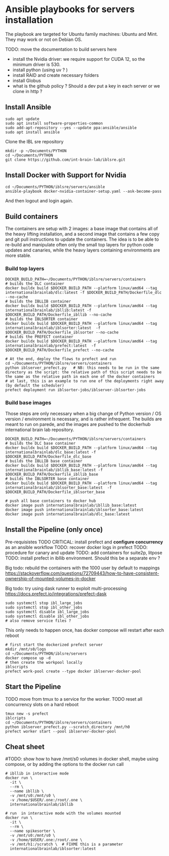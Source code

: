 # Ansible playbooks for servers installation

The playbook are targeted for Ubuntu family machines: Ubuntu and Mint. They may work or not on Debian OS.

TODO: move the documentation to build servers here
- install the Nvidia driver: we require support for CUDA 12, so the minimum driver is 530.
- install python (using uv ? )
- install RAID and create necessary folders
- install Globus
- what is the github policy ? Should a dev put a key in each server or we clone in http ? 


## Install Ansible

```shell
sudo apt update
sudo apt install software-properties-common
sudo add-apt-repository --yes --update ppa:ansible/ansible
sudo apt install ansible
``` 

Clone the IBL sre repository 
```shell
mkdir -p ~/Documents/PYTHON
cd ~/Documents/PYTHON
git clone https://github.com/int-brain-lab/iblsre.git
```

## Install Docker with Support for Nvidia

```shell
cd ~/Documents/PYTHON/iblsre/servers/ansible
ansible-playbook docker-nvidia-container-setup.yaml --ask-become-pass
```
And then logout and login again.

## Build containers
The containers are setup with 2 images: a base image that contains all of the heavy lifting installation, and a second image that contains a few copy and git pull instructions to update the containers.
The idea is to be able to re-build and manipulate often only the small top layers for python code updates and canaries, while the heavy layers containing environments are more stable.


### Build top layers
```shell
DOCKER_BUILD_PATH=~/Documents/PYTHON/iblsre/servers/containers
# builds the DLC container
docker buildx build $DOCKER_BUILD_PATH --platform linux/amd64 --tag internationalbrainlab/dlc:latest -f $DOCKER_BUILD_PATH/Dockerfile_dlc --no-cache
# builds the IBLLIB container
docker buildx build $DOCKER_BUILD_PATH --platform linux/amd64 --tag internationalbrainlab/ibllib:latest -f $DOCKER_BUILD_PATH/Dockerfile_ibllib --no-cache
# builds the IBLSORTER container
docker buildx build $DOCKER_BUILD_PATH --platform linux/amd64 --tag internationalbrainlab/iblsorter:latest  -f $DOCKER_BUILD_PATH/Dockerfile_iblsorter --no-cache
# builds the PREFECT container
docker buildx build $DOCKER_BUILD_PATH --platform linux/amd64 --tag internationalbrainlab/prefect:latest  -f $DOCKER_BUILD_PATH/Dockerfile_prefect --no-cache

# At the end, deploy the flows to prefect and run
cd ~/Documents/PYTHON/iblsre/servers/containers
python iblserver_prefect.py   # NB: this needs to be run in the same directory as the script: the relative path of this script needs to be the same as the relative path in each one of the docker containers
# at last, this is an example to run one of the deployments right away (by default the scheduler)
prefect deployment run iblsorter-jobs/iblserver-iblsorter-jobs
```

### Build base images
Those steps are only necessary when a big change of Python version / OS version / environment is necessary, and is rather infrequent. The builds are meant to run on parede, and the images are pushed to the dockerhub international brain lab repository. 

```shell
DOCKER_BUILD_PATH=~/Documents/PYTHON/iblsre/servers/containers
# builds the DLC base container
docker buildx build $DOCKER_BUILD_PATH --platform linux/amd64 --tag internationalbrainlab/dlc_base:latest -f $DOCKER_BUILD_PATH/Dockerfile_dlc_base
# builds the IBLLIB base container
docker buildx build $DOCKER_BUILD_PATH --platform linux/amd64 --tag internationalbrainlab/ibllib_base:latest -f $DOCKER_BUILD_PATH/Dockerfile_ibllib_base
# builds the IBLSORTER base container
docker buildx build $DOCKER_BUILD_PATH --platform linux/amd64 --tag internationalbrainlab/iblsorter_base:latest  -f $DOCKER_BUILD_PATH/Dockerfile_iblsorter_base
```

```shell
# push all base containers to docker hub
docker image push internationalbrainlab/ibllib_base:latest
docker image push internationalbrainlab/iblsorter_base:latest
docker image push internationalbrainlab/dlc_base:latest
```

## Install the Pipeline (only once)
Pre-requisistes
TODO CRITICAL: install prefect and **configure concurrency** as an ansible workflow
TODO: recover docker logs in prefect 
TODO: procedure for canary and update
TODO: add containers for suite2p, litpose
TODO: install prefect in ibllib environment. Should this be a separate env ? 

Big todo: rebuild the containers with the 1000 user by default to mappings
https://stackoverflow.com/questions/72709443/how-to-have-consistent-ownership-of-mounted-volumes-in-docker

Big todo: try using dask runner to exploit multi-processing https://docs.prefect.io/integrations/prefect-dask


```shell
sudo systemctl stop ibl_large_jobs
sudo systemctl stop ibl_other_jobs
sudo systemctl disable ibl_large_jobs
sudo systemctl disable ibl_other_jobs
# also remove service files ? 
```
This only needs to happen once, has docker compose will restart after each reboot

```shell
# first start the dockerized prefect server
mkdir /mnt/s0/logs
cd ~/Documents/PYTHON/iblsre/servers
docker compose up -d
# then create the workpool locally
iblscripts
prefect work-pool create --type docker iblserver-docker-pool
```

## Start the Pipeline
TODO move from tmux to a service for the worker.
TODO reset all concurrency slots on a hard reboot
```shell
tmux new -s prefect
iblcripts
cd ~/Documents/PYTHON/iblsre/servers/containers
python iblserver_prefect.py --scratch_directory /mnt/h0
prefect worker start --pool iblserver-docker-pool
```

## Cheat sheet
#TODO: show how to have /mnt/s0 volumes in docker shell, maybe using compose, or by adding the options to the docker run call
```shell
# ibllib in interactive mode
docker run \
  -it \
  --rm \
  --name ibllib \
  -v /mnt/s0:/mnt/s0 \
  -v /home/$USER/.one:/root/.one \
  internationalbrainlab/ibllib

# run  in interactive mode with the volumes mounted
docker run \
  -it \
  --rm \
  --name spikesorter \
  -v /mnt/s0:/mnt/s0 \
  -v /home/$USER/.one:/root/.one \
  -v /mnt/h1:/scratch \  # FIXME this is a parameter
  internationalbrainlab/iblsorter:latest
```
